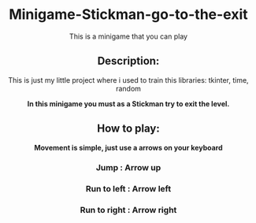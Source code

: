 <div align="center">

# Minigame-Stickman-go-to-the-exit

This is a minigame that you can play 



## Description:

This is just my little project where i used to train this libraries: tkinter, time, random

<b> In this minigame you must as a Stickman try to exit the level.

## How to play:

Movement is simple, just use a arrows on your keyboard</b>

### Jump : Arrow up 

### Run to left : Arrow left 

### Run to right : Arrow right











</div>
